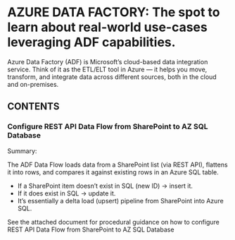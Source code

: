 # AZURE DATA FACTORY: The spot to learn about real-world use-cases leveraging ADF capabilities.   

Azure Data Factory (ADF) is Microsoft’s cloud-based data integration service. 
Think of it as the ETL/ELT tool in Azure — it helps you move, transform, and integrate data across different sources, both in the cloud and on-premises.

## CONTENTS

### Configure REST API Data Flow from SharePoint to AZ SQL Database

Summary: 

The ADF Data Flow loads data from a SharePoint list (via REST API), flattens it into rows, and compares it against existing rows in an Azure SQL table.

+ If a SharePoint item doesn’t exist in SQL (new ID) → insert it.
+	If it does exist in SQL → update it.
+	It’s essentially a delta load (upsert) pipeline from SharePoint into Azure SQL.

See the attached document for procedural guidance on how to configure REST API Data Flow from SharePoint to AZ SQL Database
